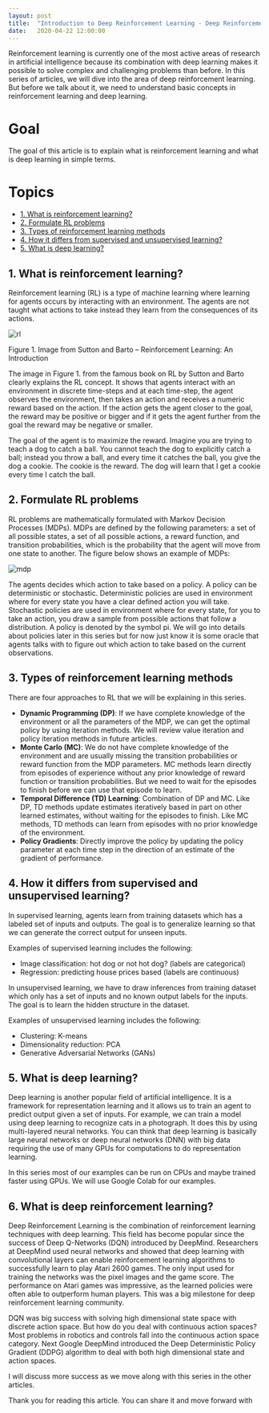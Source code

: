 ```yaml
---
layout: post
title:  "Introduction to Deep Reinforcement Learning - Deep Reinforcement Learning Series"
date:   2020-04-22 12:00:00
---
```


Reinforcement learning is currently one of the most active areas of research in artificial intelligence because its combination with deep learning makes it possible to solve complex and challenging problems than before. In this series of articles, we will dive into the area of deep reinforcement learning. But before we talk about it, we need to understand basic concepts in reinforcement learning and deep learning.

# Goal
The goal of this article is to explain what is reinforcement learning and what is deep learning in simple terms.

# Topics
- [1. What is reinforcement learning?](#1-what-is-reinforment-learning)
- [2. Formulate RL problems](#2-formulate-rl-problems)
- [3. Types of reinforcement learning methods](#2-types-of-reinforcement-learning-methods)
- [4. How it differs from supervised and unsupervised learning?](#4-how-it-differs-from-supervised-and-unsupervised-learning)
- [5. What is deep learning?](#5-what-is-deep-learning)

## 1. What is reinforcement learning?

Reinforcement learning (RL) is a type of machine learning where learning for agents occurs by interacting with an environment. The agents are not taught what actions to take instead they learn from the consequences of its actions.

![rl]

[rl]: https://1.bp.blogspot.com/-44GqZioqWjg/XYLuJisPCOI/AAAAAAAAHMc/Uenl4uwY7QEiBetF5xAgZiNeateWfuAXACLcBGAsYHQ/s1600/RL.png "Image from Sutton and Barto – Reinforcement Learning: An Introduction"

Figure 1. Image from Sutton and Barto – Reinforcement Learning: An Introduction

The image in Figure 1. from the famous book on RL by Sutton and Barto clearly explains the RL concept. It shows that agents interact with an environment in discrete time-steps and at each time-step, the agent observes the environment, then takes an action and receives a numeric reward based on the action. If the action gets the agent closer to the goal, the reward may be positive or bigger and if it gets the agent further from the goal the reward may be negative or smaller. 

The goal of the agent is to maximize the reward. Imagine you are trying to teach a dog to catch a ball. You cannot teach the dog to explicitly catch a ball; instead you throw a ball, and every time it catches the ball, you give the dog a cookie. The cookie is the reward. The dog will learn that I get a cookie every time I catch the ball.

## 2. Formulate RL problems

RL problems are mathematically formulated with Markov Decision Processes (MDPs). MDPs are defined by the following parameters: a set of all possible states, a set of all possible actions, a reward function, and transition probabilities, which is the probability that the agent will move from one state to another. The figure below shows an example of MDPs:

![mdp]

[mdp]: https://1.bp.blogspot.com/-nFTBC6lSY3g/Xfg7IvM19iI/AAAAAAAAIJ0/NJVR5ylZSysHe71LM-pesMfiT0KKshtFwCLcBGAsYHQ/s1600/MDP.png "Figure 2. MDP Example from slides by Dan Klein, Pieter Abbeel, Anca Dragan"

The agents decides which action to take based on a policy. A policy can be deterministic or stochastic. Deterministic policies are used in environment where for every state you have a clear defined action you will take. Stochastic policies are used in environment where for every state, for you to take an action, you draw a sample from possible actions that follow a distribution. A policy is denoted by the symbol pi. We will go into details about policies later in this series but for now just know it is some oracle that agents talks with to figure out which action to take based on the current observations.

## 3. Types of reinforcement learning methods

There are four approaches to RL that we will be explaining in this series.

- **Dynamic Programming (DP)**: If we have complete knowledge of the environment or all the parameters of the MDP, we can get the optimal policy by using iteration methods. We will review value iteration and policy iteration methods in future articles.
- **Monte Carlo (MC)**: We do not have complete knowledge of the environment and are usually missing the transition probabilities or reward function from the MDP parameters. MC methods learn directly from episodes of experience without any prior knowledge of reward function or transition probabilities. But we need to wait for the episodes to finish before we can use that episode to learn.
- **Temporal Difference (TD) Learning**: Combination of DP and MC. Like DP, TD methods update estimates iteratively based in part on other learned estimates, without waiting for the episodes to finish. Like MC methods, TD methods can learn from episodes with no prior knowledge of the environment.
- **Policy Gradients**: Directly improve the policy by updating the policy parameter at each time step in the direction of an estimate of the gradient of performance.

## 4. How it differs from supervised and unsupervised learning?

In supervised learning, agents learn from training datasets which has a labeled set of inputs and outputs. The goal is to generalize learning so that we can generate the correct output for unseen inputs.

Examples of supervised learning includes the following:

- Image classification: hot dog or not hot dog? (labels are categorical)
- Regression: predicting house prices based (labels are continuous)

In unsupervised learning, we have to draw inferences from training dataset which only has a set of inputs and no known output labels for the inputs. The goal is to learn the hidden structure in the dataset.

Examples of unsupervised learning includes the following:

- Clustering: K-means
- Dimensionality reduction: PCA
- Generative Adversarial Networks (GANs)

## 5. What is deep learning?

Deep learning is another popular field of artificial intelligence. It is a framework for representation learning and it allows us to train an agent to predict output given a set of inputs. For example, we can train a model using deep learning to recognize cats in a photograph. It does this by using multi-layered neural networks. You can think that deep learning is basically large neural networks or deep neural networks (DNN) with big data requiring the use of many GPUs for computations to do representation learning.

In this series most of our examples can be run on CPUs and maybe trained faster using GPUs. We will use Google Colab for our examples.

## 6. What is deep reinforcement learning?

Deep Reinforcement Learning is the combination of reinforcement learning techniques with deep learning. This field has become popular since the success of Deep Q-Networks (DQN) introduced by DeepMind. Researchers at DeepMind used neural networks and showed that deep learning with convolutional layers can enable reinforcement learning algorithms to successfully learn to play Atari 2600 games. The only input used for training the networks was the pixel images and the game score. The performance on Atari games was impressive, as the learned policies were often able to outperform human players. This was a big milestone for deep reinforcement learning community.

DQN was big success with solving high dimensional state space with discrete action space. But how do you deal with continuous action spaces? Most problems in robotics and controls fall into the continuous action space category. Next Google DeepMind introduced the Deep Deterministic Policy Gradient (DDPG) algorithm to deal with both high dimensional state and action spaces.

I will discuss more success as we move along with this series in the other articles.

Thank you for reading this article. You can share it and move forward with
